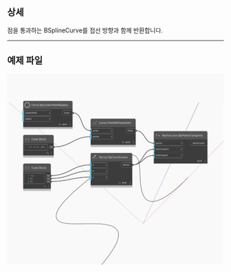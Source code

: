 ## 상세
점을 통과하는 BSplineCurve를 접선 방향과 함께 반환합니다.
___
## 예제 파일

![ByPointsTangents](./Autodesk.DesignScript.Geometry.NurbsCurve.ByPointsTangents_img.jpg)

